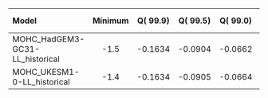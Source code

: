Model | Minimum | Q(   99.9) | Q(   99.5) | Q(   99.0) | Q(   95.0) | Q(   90.0) | Q(   75.0) | Q(   50.0) | Q(   25.0) | Q(   10.0) | Q(    5.0) | Q( 1.0000) | Q( 0.5000) | Q( 0.1000) | Maximum
 :-- |  :--:  |  :--:  |  :--:  |  :--:  |  :--:  |  :--:  |  :--:  |  :--:  |  :--:  |  :--:  |  :--:  |  :--:  |  :--:  |  :--:  |  :--: 
MOHC_HadGEM3-GC31-LL_historical |    -1.5 | -0.1634 | -0.0904 | -0.0662 | -0.0254 | -0.0143 | -3.59e-03 |  2.85e-03 |  9.97e-03 |  0.0201 |  0.0294 |  0.0651 |  0.0872 |  0.1493 |     1.4
MOHC_UKESM1-0-LL_historical |    -1.4 | -0.1634 | -0.0905 | -0.0664 | -0.0256 | -0.0143 | -3.58e-03 |  2.86e-03 |  9.99e-03 |  0.0202 |  0.0296 |  0.0652 |  0.0873 |  0.1496 |     1.3

